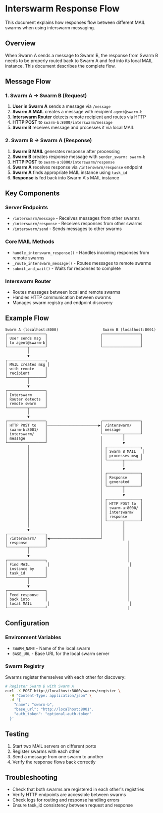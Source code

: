 # Interswarm Response Flow

This document explains how responses flow between different MAIL swarms when using interswarm messaging.

## Overview

When Swarm A sends a message to Swarm B, the response from Swarm B needs to be properly routed back to Swarm A and fed into its local MAIL instance. This document describes the complete flow.

## Message Flow

### 1. Swarm A → Swarm B (Request)

1. **User in Swarm A** sends a message via `/message`
2. **Swarm A MAIL** creates a message with recipient `agent@swarm-b`
3. **Interswarm Router** detects remote recipient and routes via HTTP
4. **HTTP POST** to `swarm-b:8000/interswarm/message`
5. **Swarm B** receives message and processes it via local MAIL

### 2. Swarm B → Swarm A (Response)

1. **Swarm B MAIL** generates response after processing
2. **Swarm B** creates response message with `sender_swarm: swarm-b`
3. **HTTP POST** to `swarm-a:8000/interswarm/response`
4. **Swarm A** receives response via `/interswarm/response` endpoint
5. **Swarm A** finds appropriate MAIL instance using `task_id`
6. **Response** is fed back into Swarm A's MAIL instance

## Key Components

### Server Endpoints

- `/interswarm/message` - Receives messages from other swarms
- `/interswarm/response` - Receives responses from other swarms
- `/interswarm/send` - Sends messages to other swarms

### Core MAIL Methods

- `handle_interswarm_response()` - Handles incoming responses from remote swarms
- `_route_interswarm_message()` - Routes messages to remote swarms
- `submit_and_wait()` - Waits for responses to complete

### Interswarm Router

- Routes messages between local and remote swarms
- Handles HTTP communication between swarms
- Manages swarm registry and endpoint discovery

## Example Flow

```
Swarm A (localhost:8000)                    Swarm B (localhost:8001)
┌─────────────────┐                        ┌─────────────────┐
│ User sends msg  │                        │                 │
│ to agent@swarm-b│                        │                 │
└─────────┬───────┘                        └─────────────────┘
          │
          ▼
┌─────────────────┐
│ MAIL creates msg │
│ with remote     │
│ recipient       │
└─────────┬───────┘
          │
          ▼
┌─────────────────┐
│ Interswarm      │
│ Router detects  │
│ remote swarm    │
└─────────┬───────┘
          │
          ▼
┌─────────────────┐                        ┌─────────────────┐
│ HTTP POST to    │───────────────────────▶│ /interswarm/    │
│ swarm-b:8001/   │                        │ message         │
│ interswarm/     │                        └─────────┬───────┘
│ message         │                        │         │
└─────────────────┘                        │         ▼
          │                                │ ┌───────────────┐
          │                                │ │ Swarm B MAIL   │
          │                                │ │ processes msg │
          │                                │ └───────┬───────┘
          │                                │         │
          │                                │         ▼
          │                                │ ┌───────────────┐
          │                                │ │ Response      │
          │                                │ │ generated     │
          │                                │ └───────┬───────┘
          │                                │         │
          │                                │         ▼
          │                                │ ┌───────────────┐
          │                                │ │ HTTP POST to  │
          │                                │ │ swarm-a:8000/ │
          │                                │ │ interswarm/   │
          │                                │ │ response      │
          │                                │ └───────┬───────┘
          │                                │         │
          ▼                                │         │
┌─────────────────┐                        │         │
│ /interswarm/    │◀───────────────────────┘         │
│ response        │                                    │
└─────────┬───────┘                                    │
          │                                            │
          ▼                                            │
┌─────────────────┐                                    │
│ Find MAIL        │                                    │
│ instance by     │                                    │
│ task_id         │                                    │
└─────────┬───────┘                                    │
          │                                            │
          ▼                                            │
┌─────────────────┐                                    │
│ Feed response   │                                    │
│ back into       │                                    │
│ local MAIL       │                                    │
└─────────────────┘                                    │
```

## Configuration

### Environment Variables

- `SWARM_NAME` - Name of the local swarm
- `BASE_URL` - Base URL for the local swarm server

### Swarm Registry

Swarms register themselves with each other for discovery:

```bash
# Register Swarm B with Swarm A
curl -X POST http://localhost:8000/swarms/register \
  -H "Content-Type: application/json" \
  -d '{
    "name": "swarm-b",
    "base_url": "http://localhost:8001",
    "auth_token": "optional-auth-token"
  }'
```

## Testing

1. Start two MAIL servers on different ports
2. Register swarms with each other
3. Send a message from one swarm to another
4. Verify the response flows back correctly

## Troubleshooting

- Check that both swarms are registered in each other's registries
- Verify HTTP endpoints are accessible between swarms
- Check logs for routing and response handling errors
- Ensure task_id consistency between request and response
